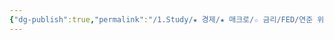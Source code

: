 ```yaml
---
{"dg-publish":true,"permalink":"/1.Study/★ 경제/★ 매크로/☆ 금리/FED/연준 위원 발언/","created":"2024-11-20T21:02:27.162+09:00","updated":"2025-06-03T20:07:19.755+09:00"}
---
```


